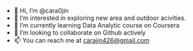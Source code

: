 - 👋 Hi, I’m @cara0jin
- 👀 I’m interested in exploring new area and outdoor acivities.
- 🌱 I’m currently learning Data Analytic course on Coursera
- 💞️ I’m looking to collaborate on Github actively
- 📫 You can reach me at carajin426@gmail.com

<!---
cara0jin/cara0jin is a ✨ special ✨ repository because its `README.md` (this file) appears on your GitHub profile.
You can click the Preview link to take a look at your changes.
--->
